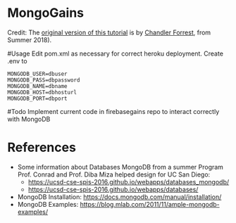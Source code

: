 # MongoGains

Credit: The [original version of this tutorial](https://github.com/Figler/ucsb-cs56-mongodb-mlab-tut) is by [Chandler Forrest](https://github.com/figler), from Summer 2018).

#Usage
Edit pom.xml as necessary for correct heroku deployment.
Create .env to
```
MONGODB_USER=dbuser
MONGODB_PASS=dbpassword
MONGODB_NAME=dbname
MONGODB_HOST=dbhosturl
MONGODB_PORT=dbport
```

#Todo
Implement current code in firebasegains repo to interact correctly with MongoDB

# References

* Some information about Databases MongoDB from a summer Program Prof. Conrad and Prof. Diba Miza helped design for UC San Diego:
    * <https://ucsd-cse-spis-2016.github.io/webapps/databases_mongodb/>
    * <https://ucsd-cse-spis-2016.github.io/webapps/databases/>
* MongoDB Installation: <https://docs.mongodb.com/manual/installation/>
* MongoDB Examples: <https://blog.mlab.com/2011/11/ample-mongodb-examples/>
